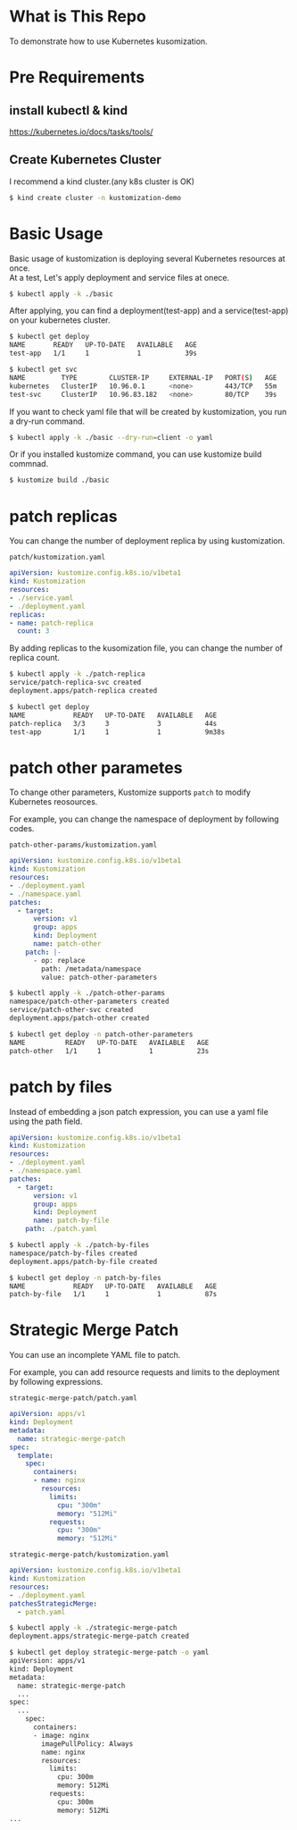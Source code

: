 # What is This Repo
To demonstrate how to use Kubernetes kusomization.

# Pre Requirements
## install kubectl & kind
https://kubernetes.io/docs/tasks/tools/

## Create Kubernetes Cluster
I recommend a kind cluster.(any k8s cluster is OK)

```bash
$ kind create cluster -n kustomization-demo
```

# Basic Usage
Basic usage of kustomization is deploying several Kubernetes resources at once.  
At a test, Let's apply deployment and service files at onece.

```bash
$ kubectl apply -k ./basic
```

After applying, you can find a deployment(test-app) and a service(test-app) on your kubernetes cluster.
```bash
$ kubectl get deploy
NAME       READY   UP-TO-DATE   AVAILABLE   AGE
test-app   1/1     1            1           39s

$ kubectl get svc
NAME         TYPE        CLUSTER-IP     EXTERNAL-IP   PORT(S)   AGE
kubernetes   ClusterIP   10.96.0.1      <none>        443/TCP   55m
test-svc     ClusterIP   10.96.83.182   <none>        80/TCP    39s
```

If you want to check yaml file that will be created by kustomization, you run a dry-run command.

```bash
$ kubectl apply -k ./basic --dry-run=client -o yaml
```

Or if you installed kustomize command, you can use kustomize build commnad.

```bash
$ kustomize build ./basic
```

# patch replicas
You can change the number of deployment replica by using kustomization.

`patch/kustomization.yaml`
```yaml
apiVersion: kustomize.config.k8s.io/v1beta1
kind: Kustomization
resources:
- ./service.yaml
- ./deployment.yaml
replicas:
- name: patch-replica
  count: 3
```

By adding replicas to the kusomization file, you can change the number of replica count.

```bash
$ kubectl apply -k ./patch-replica
service/patch-replica-svc created
deployment.apps/patch-replica created

$ kubectl get deploy
NAME            READY   UP-TO-DATE   AVAILABLE   AGE
patch-replica   3/3     3            3           44s
test-app        1/1     1            1           9m38s
```

# patch other parametes
To change other parameters, Kustomize supports `patch` to modify Kubernetes reosources.

For example, you can change the namespace of deployment by following codes.

`patch-other-params/kustomization.yaml`
```yaml
apiVersion: kustomize.config.k8s.io/v1beta1
kind: Kustomization
resources:
- ./deployment.yaml
- ./namespace.yaml
patches:
  - target:
      version: v1
      group: apps
      kind: Deployment
      name: patch-other
    patch: |-
      - op: replace
        path: /metadata/namespace
        value: patch-other-parameters
```

```bash
$ kubectl apply -k ./patch-other-params
namespace/patch-other-parameters created
service/patch-other-svc created
deployment.apps/patch-other created

$ kubectl get deploy -n patch-other-parameters
NAME          READY   UP-TO-DATE   AVAILABLE   AGE
patch-other   1/1     1            1           23s
```

# patch by files
Instead of embedding a json patch expression, you can use a yaml file using the path field.

```yaml
apiVersion: kustomize.config.k8s.io/v1beta1
kind: Kustomization
resources:
- ./deployment.yaml
- ./namespace.yaml
patches:
  - target:
      version: v1
      group: apps
      kind: Deployment
      name: patch-by-file
    path: ./patch.yaml
```

```bash
$ kubectl apply -k ./patch-by-files
namespace/patch-by-files created
deployment.apps/patch-by-file created

$ kubectl get deploy -n patch-by-files
NAME            READY   UP-TO-DATE   AVAILABLE   AGE
patch-by-file   1/1     1            1           87s
```

# Strategic Merge Patch
You can use an incomplete YAML file to patch.

For example, you can add resource requests and limits to the deployment by following expressions.

`strategic-merge-patch/patch.yaml`
```yaml
apiVersion: apps/v1
kind: Deployment
metadata:
  name: strategic-merge-patch
spec:
  template:
    spec:
      containers:
      - name: nginx
        resources:
          limits:
            cpu: "300m"
            memory: "512Mi"
          requests:
            cpu: "300m"
            memory: "512Mi"
```

`strategic-merge-patch/kustomization.yaml`
```yaml
apiVersion: kustomize.config.k8s.io/v1beta1
kind: Kustomization
resources:
- ./deployment.yaml
patchesStrategicMerge:
  - patch.yaml
```

```bash
$ kubectl apply -k ./strategic-merge-patch 
deployment.apps/strategic-merge-patch created

$ kubectl get deploy strategic-merge-patch -o yaml
apiVersion: apps/v1
kind: Deployment
metadata:
  name: strategic-merge-patch
  ...
spec:
  ...
    spec:
      containers:
      - image: nginx
        imagePullPolicy: Always
        name: nginx
        resources:
          limits:
            cpu: 300m
            memory: 512Mi
          requests:
            cpu: 300m
            memory: 512Mi
...
```